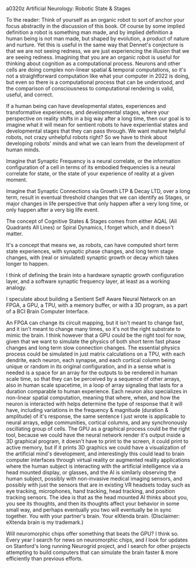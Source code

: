 a0320z Artificial Neurology: Robotic State & Stages

To the reader: Think of yourself as an organic robot to sort of anchor your focus abstractly in the discussion of this book. Of course by some implied definition a robot is something man made, and by implied definition a human being is not man made, but shaped by evolution, a product of nature and nurture. Yet this is useful in the same way that Dennet's conjecture is that we are not seeing redness, we are just experiencing the illusion that we are seeing redness. Imagining that you are an organic robot is useful for thinking about cognition as a computational process. Neurons and other cells are doing complex non-linear spatial & temporal computations, so it's not a straightforward computation like what your computer in 2022 is doing, but even so there is a computational process that can be understood, and the comparison of consciousness to computational rendering is valid, useful, and correct.

If a human being can have developmental states, experiences and transformative experiences, and developmental stages, where your perspective on reality shifts in a big way after a long time, then our goal is to imagine what it will mean for sentient robots to have experiential states and developmental stages that they can pass through. We want mature helpful robots, not crazy unhelpful robots right? So we have to think about developing robots' minds and what we can learn from the development of human minds.

Imagine that Synaptic Frequency is a neural correlate, or the information configuration of a cell in terms of its embodied frequencies is a neural correlate for state, or the state of your experience of reality at a given moment.

Imagine that Synaptic Connections via Growth LTP & Decay LTD, over a long term, result in eventual threshold changes that we can identify as Stages, or major changes in life perspective that only happen after a very long time, or only happen after a very big life event.

The concept of Cognitive States & Stages comes from either AQAL  (All Quadrants All Lines) or Spiral Dynamics, I forget which, and it doesn't matter. 

It's a concept that means we, as robots, can have computed short term state experiences, with synaptic phase changes, and long term stage changes, with (real or simulated) synaptic growth or decay which takes longer to happen.

I think of defining the brain into a hardware synaptic growth configuration layer, and a software synaptic frequency layer, at least as a working analogy.

I speculate about building a Sentient Self Aware Neural Network on an FPGA, a GPU, a TPU, with a memory buffer, or with a 3D program, as a part of a BCI Brain Computer Interface.

An FPGA can change its circuit mapping, but it isn't meant to change fast, and it isn't meant to change many times, so it's not the right substrate to mimic the brain. I think however that a GPU could be the right tool for now, given that we want to simulate the physics of both short term fast phase changes and long term slow connection changes. The essential physics process could be simulated in just matrix calculations on a TPU, with each dendrite, each neuron, each synapse, and each cortical column being unique or random in its original configuration, and in a sense what is needed is a space for an array for the outputs to be rendered in human scale time, so that they can be perceived by a sequence of other arrays, also in human scale spacetime, in a loop of array signaling that lasts for a duration comparable to human experience. Each neuron also specializes in non-linear spatial computation, meaning that where, when, and how the neuron is interacted with helps determine the type of response that it will have, including variations in the frequency & magnitude (duration & amplitude) of it's response, the same sentence I just wrote is applicable to neural arrays, edge communities, cortical columns, and any synchronously oscillating group of cells. The GPU as a graphical process could be the right tool, because we could have the neural network render it's output inside a 3D graphical program, it doesn't have to print to the screen, it could print to active memory, but if it prints 3D graphics we could have a visualization of the artificial mind's development, and interestingly this could lead to brain computer interfaces through virtual reality or augmented reality applications where the human subject is interacting with the artificial intelligence via a head mounted display, or glasses, and the AI is similarly observing the human subject, possibly with non-invasive medical imaging sensors, and possibly with just the sensors that are in existing VR headsets today such as eye tracking, microphones, hand tracking, head tracking, and position tracking sensors. The idea is that as the head mounted AI thinks about you, you see its thoughts, and then its thoughts affect your behavior in some small way, and perhaps eventually you two will eventually be in sync together. You with your partner's brain. Your eXtenda brain. (Disclaimer: eXtenda brain is my trademark.)

Will neuromorphic chips offer something that beats the GPU? I think so. Every year I search for news on neuromorphic chips, and I look for updates on Stanford's long running Neurogrid project, and I search for other projects attempting to build computers that can simulate the brain faster & more efficiently than previous efforts. 

